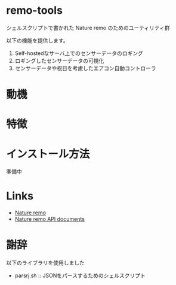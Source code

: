 # remo-tools

シェルスクリプトで書かれた Nature remo のためのユーティリティ群

以下の機能を提供します。
1. Self-hostedなサーバ上でのセンサーデータのロギング
2. ロギングしたセンサーデータの可視化
3. センサーデータや祝日を考慮したエアコン自動コントローラ

# 動機

# 特徴

# インストール方法
準備中

# Links
- [Nature remo](https://nature.global/)
- [Nature remo API documents](https://developer.nature.global/)

# 謝辞
以下のライブラリを使用しました
- parsrj.sh :: JSONをパースするためのシェルスクリプト